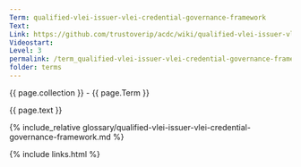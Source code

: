 ```yaml
---
Term: qualified-vlei-issuer-vlei-credential-governance-framework
Text: 
Link: https://github.com/trustoverip/acdc/wiki/qualified-vlei-issuer-vlei-credential-governance-framework
Videostart: 
Level: 3
permalink: /term_qualified-vlei-issuer-vlei-credential-governance-framework.html
folder: terms
---
```


{{ page.collection }} - {{ page.Term }}

   {{ page.text }}

{% include_relative glossary/qualified-vlei-issuer-vlei-credential-governance-framework.md %}

 {% include links.html %} 
